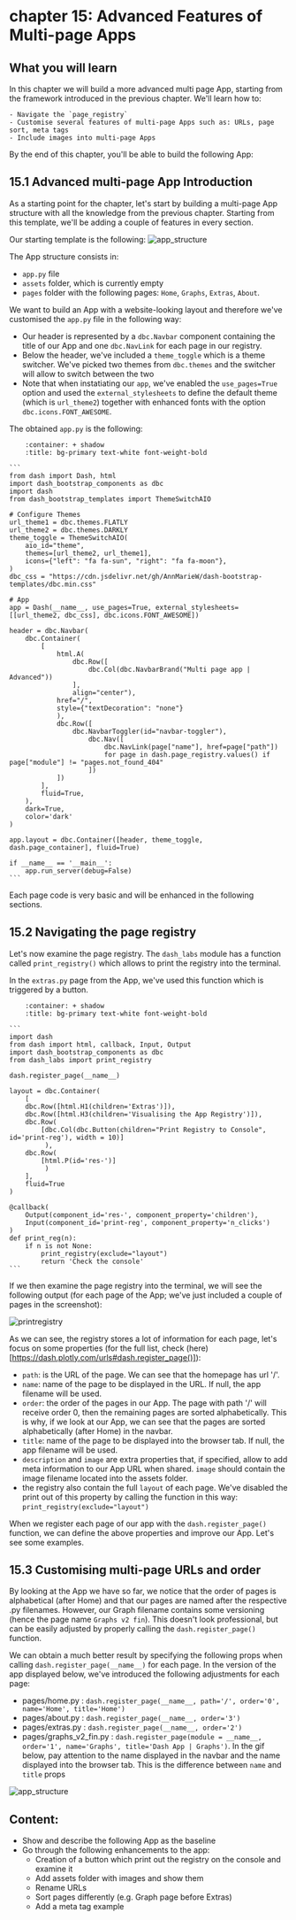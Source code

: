 # chapter 15: Advanced Features of Multi-page Apps

## What you will learn
In this chapter we will build a more advanced multi page App, starting from the framework introduced in the previous chapter. We'll learn how to:
```{admonition} Learning Intentions
- Navigate the `page_registry`
- Customise several features of multi-page Apps such as: URLs, page sort, meta tags
- Include images into multi-page Apps
```
By the end of this chapter, you'll be able to build the following App:

## 15.1 Advanced multi-page App Introduction
As a starting point for the chapter, let's start by building a multi-page App structure with all the knowledge from the previous chapter. Starting from this template, we'll be adding a couple of features in every section.

Our starting template is the following:
![app_structure](ch15_files/app_baseline.gif)

The App structure consists in: 
- `app.py` file
- `assets` folder, which is currently empty
- `pages` folder with the following pages: `Home`, `Graphs`, `Extras`, `About`.

We want to build an App with a website-looking layout and therefore we've customised the `app.py` file in the following way:
- Our header is represented by a `dbc.Navbar` component containing the title of our App and one `dbc.NavLink` for each page in our registry.
- Below the header, we've included a `theme_toggle` which is a theme switcher. We've picked two themes from `dbc.themes` and the switcher will allow to switch between the two
- Note that when instatiating our `app`, we've enabled the `use_pages=True` option and used the `external_stylesheets` to define the default theme (which is `url_theme2`) together with enhanced fonts with the option `dbc.icons.FONT_AWESOME`.

The obtained `app.py` is the following:

````{dropdown} See the code
    :container: + shadow
    :title: bg-primary text-white font-weight-bold
  
```
from dash import Dash, html
import dash_bootstrap_components as dbc
import dash
from dash_bootstrap_templates import ThemeSwitchAIO

# Configure Themes
url_theme1 = dbc.themes.FLATLY
url_theme2 = dbc.themes.DARKLY
theme_toggle = ThemeSwitchAIO(
    aio_id="theme",
    themes=[url_theme2, url_theme1],
    icons={"left": "fa fa-sun", "right": "fa fa-moon"},
)
dbc_css = "https://cdn.jsdelivr.net/gh/AnnMarieW/dash-bootstrap-templates/dbc.min.css"

# App
app = Dash(__name__, use_pages=True, external_stylesheets=[[url_theme2, dbc_css], dbc.icons.FONT_AWESOME])

header = dbc.Navbar(
    dbc.Container(
        [
            html.A(
                dbc.Row([
                    dbc.Col(dbc.NavbarBrand("Multi page app | Advanced"))
                ],
                align="center"),
            href="/",
            style={"textDecoration": "none"}
            ),
            dbc.Row([
                dbc.NavbarToggler(id="navbar-toggler"),
                    dbc.Nav([
                        dbc.NavLink(page["name"], href=page["path"])
                        for page in dash.page_registry.values() if page["module"] != "pages.not_found_404"
                    ])
            ])
        ],
        fluid=True,
    ),
    dark=True,
    color='dark'
)

app.layout = dbc.Container([header, theme_toggle, dash.page_container], fluid=True)

if __name__ == '__main__':
	app.run_server(debug=False)
```

````

Each page code is very basic and will be enhanced in the following sections.

## 15.2 Navigating the page registry
Let's now examine the page registry.
The `dash_labs` module has a function called `print_registry()` which allows to print the registry into the terminal.

In the `extras.py` page from the App, we've used this function which is triggered by a button.
````{dropdown} See the code
    :container: + shadow
    :title: bg-primary text-white font-weight-bold
  
```
import dash
from dash import html, callback, Input, Output
import dash_bootstrap_components as dbc
from dash_labs import print_registry

dash.register_page(__name__)

layout = dbc.Container(
    [
    dbc.Row([html.H1(children='Extras')]),
    dbc.Row([html.H3(children='Visualising the App Registry')]),
    dbc.Row(
        [dbc.Col(dbc.Button(children="Print Registry to Console", id='print-reg'), width = 10)]
         ),
    dbc.Row(
        [html.P(id='res-')]
         )
    ],
    fluid=True
)

@callback(
    Output(component_id='res-', component_property='children'),
    Input(component_id='print-reg', component_property='n_clicks')
)
def print_reg(n):
    if n is not None:
        print_registry(exclude="layout")
        return 'Check the console'
```

````
If we then examine the page registry into the terminal, we will see the following output (for each page of the App; we've just included a couple of pages in the screenshot):

![printregistry](ch15_files/print_registry.png)

As we can see, the registry stores a lot of information for each page, let's focus on some properties (for the full list, check (here)[https://dash.plotly.com/urls#dash.register_page()]):
- `path`: is the URL of the page. We can see that the homepage has url '/'.
- `name`: name of the page to be displayed in the URL. If null, the app filename will be used.
- `order`: the order of the pages in our App. The page with path '/' will receive order 0, then the remaining pages are sorted alphabetically. This is why, if we look at our App, we can see that the pages are sorted alphabetically (after Home) in the navbar.
- `title`: name of the page to be displayed into the browser tab. If null, the app filename will be used.
- `description` and `image` are extra properties that, if specified, allow to add meta information to our App URL when shared. `image` should contain the image filename located into the assets folder.
- the registry also contain the full `layout` of each page. We've disabled the print out of this property by calling the function in this way: `print_registry(exclude="layout")`

When we register each page of our app with the `dash.register_page()` function, we can define the above properties and improve our App. Let's see some examples.

## 15.3 Customising multi-page URLs and order
By looking at the App we have so far, we notice that the order of pages is alphabetical (after Home) and that our pages are named after the respective .py filenames.
However, our Graph filename contains some versioning (hence the page name `Graphs v2 fin`). This doesn't look professional, but can be easily adjusted by properly calling the `dash.register_page()` function.

We can obtain a much better result by specifying the following props when calling `dash.register_page(__name__)` for each page. In the version of the app displayed below, we've introduced the following adjustments for each page:
- pages/home.py : `dash.register_page(__name__, path='/', order='0', name='Home', title='Home')`
- pages/about.py : `dash.register_page(__name__, order='3')`
- pages/extras.py : `dash.register_page(__name__, order='2')`
- pages/graphs_v2_fin.py : `dash.register_page(module = __name__, order='1', name='Graphs', title='Dash App | Graphs')`. In the gif below, pay attention to the name displayed in the navbar and the name displayed into the browser tab. This is the difference between `name` and `title` props

![app_structure](ch15_files/app_fix01.gif)

## Content:
- Show and describe the following App as the baseline
- Go through the following enhancements to the app:
  - Creation of a button which print out the registry on the console and examine it
  - Add assets folder with images and show them
  - Rename URLs
  - Sort pages differently (e.g. Graph page before Extras)
  - Add a meta tag example


